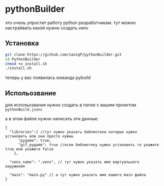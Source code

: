 # pythonBuilder

это очень упростит работу python разработчикам.
тут можно настрайвать какой нужно создать venv

## Установка

```zsh
git clone https://github.com/saniqP/pythonBuilder.git
cd PythonBuilder
chmod +x install.sh
./install.sh
```

теперь у вас появилась команда pybuild

## Испольозвание

для испольозвания нужно создать в папке с вашим проектом `pythonBuild.jsonc`

а в этом файле нужно написать эти данные:

```jsonc
{
  "libraries":{ //тут нужно указать библиотеки которые нужно установить или они просто нужны
      "pygame": true,
      "gif_pygame": true //если библиотеку нужно установить то укажите true или укажите false
    },

  "venv_name": ".venv", // тут нужно указать имя виртуального окружения

  "main": "main.py" // а тут нужно указать имя вашего main файла
}
```
